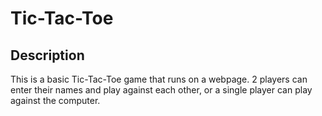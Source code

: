 # Tic-Tac-Toe #

**Description**
----------------
This is a basic Tic-Tac-Toe game that runs on a webpage. 2 players can enter their names and play against each other, or a single player can play against the computer.